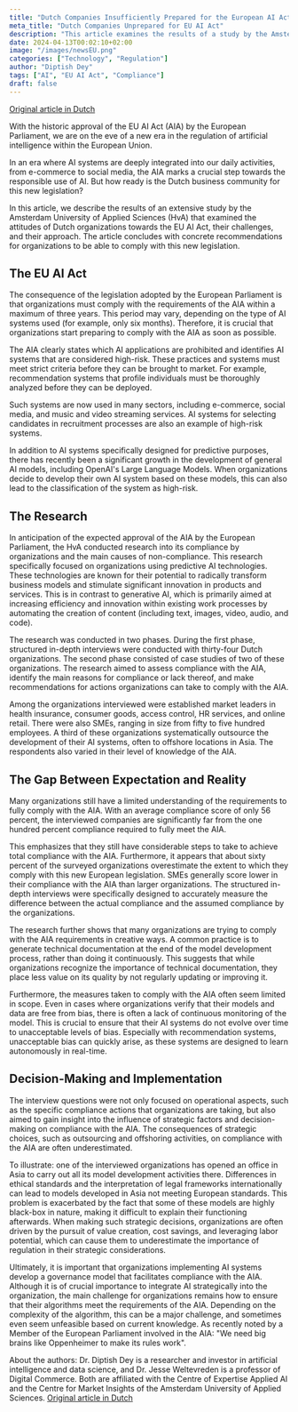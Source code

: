 ```yaml
---
title: "Dutch Companies Insufficiently Prepared for the European AI Act"
meta_title: "Dutch Companies Unprepared for EU AI Act"
description: "This article examines the results of a study by the Amsterdam University of Applied Sciences on the readiness of Dutch organizations for the EU AI Act."
date: 2024-04-13T00:02:10+02:00
image: "/images/newsEU.png"
categories: ["Technology", "Regulation"]
author: "Diptish Dey"
tags: ["AI", "EU AI Act", "Compliance"]
draft: false
---
```

[Original article in Dutch](https://www.emerce.nl/research/onderzoek-nederlandse-bedrijven-onvoldoende-voorbereid-op-de-europese-ai-wet)

With the historic approval of the EU AI Act (AIA) by the European Parliament, we are on the eve of a new era in the regulation of artificial intelligence within the European Union.

In an era where AI systems are deeply integrated into our daily activities, from e-commerce to social media, the AIA marks a crucial step towards the responsible use of AI. But how ready is the Dutch business community for this new legislation?

In this article, we describe the results of an extensive study by the Amsterdam University of Applied Sciences (HvA) that examined the attitudes of Dutch organizations towards the EU AI Act, their challenges, and their approach. The article concludes with concrete recommendations for organizations to be able to comply with this new legislation.

## The EU AI Act
The consequence of the legislation adopted by the European Parliament is that organizations must comply with the requirements of the AIA within a maximum of three years. This period may vary, depending on the type of AI systems used (for example, only six months). Therefore, it is crucial that organizations start preparing to comply with the AIA as soon as possible.

The AIA clearly states which AI applications are prohibited and identifies AI systems that are considered high-risk. These practices and systems must meet strict criteria before they can be brought to market. For example, recommendation systems that profile individuals must be thoroughly analyzed before they can be deployed.

Such systems are now used in many sectors, including e-commerce, social media, and music and video streaming services. AI systems for selecting candidates in recruitment processes are also an example of high-risk systems.

In addition to AI systems specifically designed for predictive purposes, there has recently been a significant growth in the development of general AI models, including OpenAI's Large Language Models. When organizations decide to develop their own AI system based on these models, this can also lead to the classification of the system as high-risk.

## The Research
In anticipation of the expected approval of the AIA by the European Parliament, the HvA conducted research into its compliance by organizations and the main causes of non-compliance. This research specifically focused on organizations using predictive AI technologies. These technologies are known for their potential to radically transform business models and stimulate significant innovation in products and services. This is in contrast to generative AI, which is primarily aimed at increasing efficiency and innovation within existing work processes by automating the creation of content (including text, images, video, audio, and code).

The research was conducted in two phases. During the first phase, structured in-depth interviews were conducted with thirty-four Dutch organizations. The second phase consisted of case studies of two of these organizations. The research aimed to assess compliance with the AIA, identify the main reasons for compliance or lack thereof, and make recommendations for actions organizations can take to comply with the AIA.

Among the organizations interviewed were established market leaders in health insurance, consumer goods, access control, HR services, and online retail. There were also SMEs, ranging in size from fifty to five hundred employees. A third of these organizations systematically outsource the development of their AI systems, often to offshore locations in Asia. The respondents also varied in their level of knowledge of the AIA.

## The Gap Between Expectation and Reality
Many organizations still have a limited understanding of the requirements to fully comply with the AIA. With an average compliance score of only 56 percent, the interviewed companies are significantly far from the one hundred percent compliance required to fully meet the AIA.

This emphasizes that they still have considerable steps to take to achieve total compliance with the AIA. Furthermore, it appears that about sixty percent of the surveyed organizations overestimate the extent to which they comply with this new European legislation. SMEs generally score lower in their compliance with the AIA than larger organizations. The structured in-depth interviews were specifically designed to accurately measure the difference between the actual compliance and the assumed compliance by the organizations.

The research further shows that many organizations are trying to comply with the AIA requirements in creative ways. A common practice is to generate technical documentation at the end of the model development process, rather than doing it continuously. This suggests that while organizations recognize the importance of technical documentation, they place less value on its quality by not regularly updating or improving it.

Furthermore, the measures taken to comply with the AIA often seem limited in scope. Even in cases where organizations verify that their models and data are free from bias, there is often a lack of continuous monitoring of the model. This is crucial to ensure that their AI systems do not evolve over time to unacceptable levels of bias. Especially with recommendation systems, unacceptable bias can quickly arise, as these systems are designed to learn autonomously in real-time.

## Decision-Making and Implementation
The interview questions were not only focused on operational aspects, such as the specific compliance actions that organizations are taking, but also aimed to gain insight into the influence of strategic factors and decision-making on compliance with the AIA. The consequences of strategic choices, such as outsourcing and offshoring activities, on compliance with the AIA are often underestimated.

To illustrate: one of the interviewed organizations has opened an office in Asia to carry out all its model development activities there. Differences in ethical standards and the interpretation of legal frameworks internationally can lead to models developed in Asia not meeting European standards. This problem is exacerbated by the fact that some of these models are highly black-box in nature, making it difficult to explain their functioning afterwards. When making such strategic decisions, organizations are often driven by the pursuit of value creation, cost savings, and leveraging labor potential, which can cause them to underestimate the importance of regulation in their strategic considerations.

Ultimately, it is important that organizations implementing AI systems develop a governance model that facilitates compliance with the AIA. Although it is of crucial importance to integrate AI strategically into the organization, the main challenge for organizations remains how to ensure that their algorithms meet the requirements of the AIA. Depending on the complexity of the algorithm, this can be a major challenge, and sometimes even seem unfeasible based on current knowledge. As recently noted by a Member of the European Parliament involved in the AIA: "We need big brains like Oppenheimer to make its rules work".

About the authors: Dr. Diptish Dey is a researcher and investor in artificial intelligence and data science, and Dr. Jesse Weltevreden is a professor of Digital Commerce. Both are affiliated with the Centre of Expertise Applied AI and the Centre for Market Insights of the Amsterdam University of Applied Sciences. [Original article in Dutch](https://www.emerce.nl/research/onderzoek-nederlandse-bedrijven-onvoldoende-voorbereid-op-de-europese-ai-wet)

